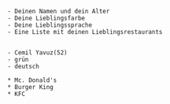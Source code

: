     - Deinen Namen und dein Alter
    - Deine Lieblingsfarbe
    - Deine Lieblingssprache
    - Eine Liste mit deinen Lieblingsrestaurants
    
    
    - Cemil Yavuz(52)
    - grün
    - deutsch
    
    * Mc. Donald's
    * Burger King
    * KFC
    

